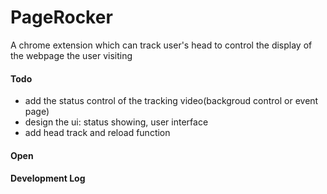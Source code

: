 PageRocker
==========

A chrome extension which can track user's head to control the display of the webpage the user visiting 

#### Todo
* add the status control of the tracking video(backgroud control or event page)
* design the ui: status showing, user interface
* add head track and reload function

#### Open

#### Development Log

